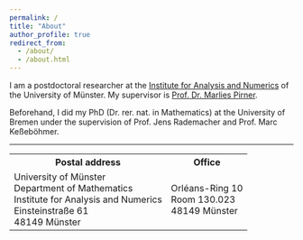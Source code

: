 ```yaml
---
permalink: /
title: "About"
author_profile: true
redirect_from: 
  - /about/
  - /about.html
---
```

I am a postdoctoral researcher at the [Institute for Analysis and Numerics](https://www.uni-muenster.de/AMM/en/index.shtml) of the University of Münster. My supervisor is [Prof. Dr. Marlies Pirner](https://www.uni-muenster.de/AMM/en/Pirner/index.shtml).

Beforehand, I did my PhD (Dr. rer. nat. in Mathematics) at the University of Bremen under the supervision of Prof. Jens Rademacher and Prof. Marc Keßeböhmer.


<hr>
<table>
  <tr><th>Postal address</th> <th>Office</th> </tr>
  <tr><td>University of Münster<br>
Department of Mathematics<br>
Institute for Analysis and Numerics<br>
Einsteinstraße 61<br>
48149 Münster</td>
  <td>Orléans-Ring 10<br>
Room 130.023<br>
48149 Münster</td></tr>
  </table>

